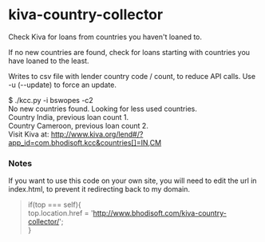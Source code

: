 kiva-country-collector
=======================

Check Kiva for loans from countries you haven't loaned to.

If no new countries are found, check for loans starting with countries you have loaned to the least.

Writes to csv file with lender country code / count, to reduce API calls. Use -u (--update) to force an update.

$ ./kcc.py -i bswopes -c2  
No new countries found. Looking for less used countries.  
Country India, previous loan count 1.  
Country Cameroon, previous loan count 2.  
Visit Kiva at: http://www.kiva.org/lend#/?app_id=com.bhodisoft.kcc&countries[]=IN,CM  

### Notes

If you want to use this code on your own site, you will need to edit the url in index.html, 
to prevent it redirecting back to my domain.

> if(top === self){  
>   top.location.href = 'http://www.bhodisoft.com/kiva-country-collector/';  
> }  
